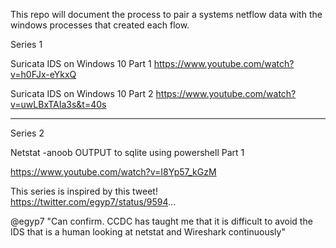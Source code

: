 This repo will document the process to pair a systems netflow data with the windows processes that created each flow.

Series 1

Suricata IDS on Windows 10 Part 1
https://www.youtube.com/watch?v=h0FJx-eYkxQ

Suricata IDS on Windows 10 Part 2
https://www.youtube.com/watch?v=uwLBxTAIa3s&t=40s

------------------------------------------------------------------------------------------------------------------
Series 2

Netstat -anoob OUTPUT to sqlite using powershell Part 1

https://www.youtube.com/watch?v=I8Yp57_kGzM

This series is inspired by this tweet!
https://twitter.com/egyp7/status/9594...

@egyp7 
"Can confirm. CCDC has taught me that it is difficult to avoid the IDS that is a human looking at netstat and Wireshark continuously"



